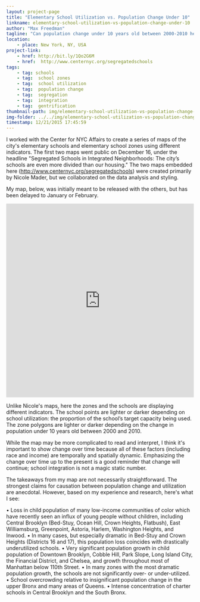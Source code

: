 ```yaml
---
layout: project-page
title: "Elementary School Utilization vs. Population Change Under 10"
linkname: elementary-school-utilization-vs-population-change-under-10
author: "Max Freedman"
tagline: "Can population change under 10 years old between 2000-2010 help us understand why some elementary schools are over- or under-utilized?"
location:
    - place: New York, NY, USA
project-link:
    - href: http://bit.ly/1Qo2G6M
    - href:  http://www.centernyc.org/segregatedschools
tags:
    - tag: schools
    - tag:  school zones
    - tag:  school utilization
    - tag:  population change
    - tag:  segregation
    - tag:  integration
    - tag:  gentrification
thumbnail-path: img/elementary-school-utilization-vs-population-change-under-10/K8qjSKg.jpg
img-folder: ../../img/elementary-school-utilization-vs-population-change-under-10/
timestamp: 12/21/2015 17:45:59
---
```

I worked with the Center for NYC Affairs to create a series of maps of the city's elementary schools and elementary school zones using different indicators. The first two maps went public on December 16, under the headline "Segregated Schools in Integrated Neighborhoods: The city’s schools are even more divided than our housing." The two maps embedded here (http://www.centernyc.org/segregatedschools) were created primarily by Nicole Mader, but we collaborated on the data analysis and styling.

My map, below, was initially meant to be released with the others, but has been delayed to January or February. 

<iframe width="100%" height="520" frameborder="0" src="https://maxfreedman.cartodb.com/viz/fba72846-9e27-11e5-ae84-0ecfd53eb7d3/embed_map" allowfullscreen webkitallowfullscreen mozallowfullscreen oallowfullscreen msallowfullscreen></iframe>

Unlike Nicole's maps, here the zones and the schools are displaying different indicators. The school points are lighter or darker depending on school utilization: the proportion of the school’s target capacity being used. The zone polygons are lighter or darker depending on the change in population under 10 years old between 2000 and 2010. 

While the map may be more complicated to read and interpret, I think it's important to show change over time because all of these factors (including race and income) are temporally and spatially dynamic. Emphasizing the change over time up to the present is a good reminder that change will continue; school integration is not a magic static number.

The takeaways from my map are not necessarily straightforward. The strongest claims for causation between population change and utilization are anecdotal. However, based on my experience and research, here's what I see: 

• Loss in child population of many low-income communities of color which have recently seen an influx of young people without children, including Central Brooklyn (Bed-Stuy, Ocean Hill, Crown Heights, Flatbush), East Williamsburg, Greenpoint, Astoria, Harlem, Washington Heights, and Inwood. 
• In many cases, but especially dramatic in Bed-Stuy and Crown Heights (Districts 16 and 17), this population loss coincides with drastically underutilized schools. 
• Very significant population growth in child population of Downtown Brooklyn, Cobble Hill, Park Slope, Long Island City, the Financial District, and Chelsea, and growth throughout most of Manhattan below 110th Street.
• In many zones with the most dramatic population growth, the schools are not significantly over- or under-utilized.
• School overcrowding relative to insignificant population change in the upper Bronx and many areas of Queens.
• Intense concentration of charter schools in Central Brooklyn and the South Bronx.